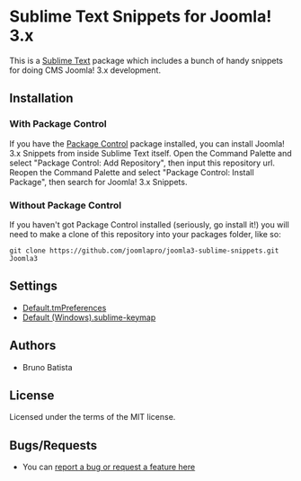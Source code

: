 Sublime Text Snippets for Joomla! 3.x
=====================================

This is a [Sublime Text][sublime] package which includes a bunch of handy snippets for doing CMS Joomla! 3.x development.

## Installation ##

### With Package Control ###

If you have the [Package Control][package_control] package installed, you can install Joomla! 3.x Snippets from inside Sublime Text itself. Open the Command Palette and select "Package Control: Add Repository", then input this repository url. Reopen the Command Palette and select "Package Control: Install Package", then search for Joomla! 3.x Snippets.

### Without Package Control ###

If you haven't got Package Control installed (seriously, go install it!) you will need to make a clone of this repository into your packages folder, like so:

    git clone https://github.com/joomlapro/joomla3-sublime-snippets.git Joomla3

## Settings ##

* [Default.tmPreferences](https://gist.github.com/brunobatista/5151657)
* [Default (Windows).sublime-keymap](https://gist.github.com/brunobatista/4737853)

## Authors ##

* Bruno Batista

## License ##

Licensed under the terms of the MIT license.

## Bugs/Requests ##

* You can [report a bug or request a feature here](http://github.com/joomlapro/joomla3-sublime-snippets/issues)

[sublime]: http://www.sublimetext.com/
[package_control]: http://wbond.net/sublime_packages/package_control